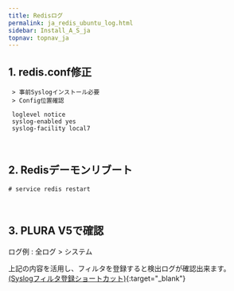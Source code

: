 ```yaml
---
title: Redisログ
permalink: ja_redis_ubuntu_log.html
sidebar: Install_A_S_ja
topnav: topnav_ja
---
```



## 1. redis.conf修正

     > 事前Syslogインストール必要
     > Config位置確認

     loglevel notice
     syslog-enabled yes
     syslog-facility local7

<br />

## 2. Redisデーモンリブート

`# service redis restart`

<br />

## 3. PLURA V5で確認

ログ例 : 全ログ > システム

<!-- [![image](/docs/images/Ins_G/redis_u/1.png){: width="800" }](/docs/images/Ins_G/redis_u/1.png){:target="_blank"} -->

上記の内容を活用し、フィルタを登録すると検出ログが確認出来ます。  
[(Syslogフィルタ登録ショートカット)](https://qubitsec.github.io/ja_f_regi_syslog.html){:target="_blank"}